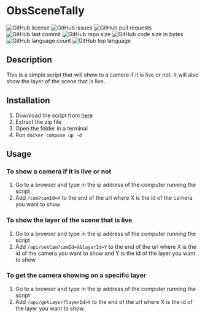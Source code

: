 # ObsSceneTally

![GitHub license](https://img.shields.io/github/license/Wiibleyde/ObsSceneTally) ![GitHub issues](https://img.shields.io/github/issues/Wiibleyde/ObsSceneTally) ![GitHub pull requests](https://img.shields.io/github/issues-pr/Wiibleyde/ObsSceneTally) ![GitHub last commit](https://img.shields.io/github/last-commit/Wiibleyde/ObsSceneTally) ![GitHub repo size](https://img.shields.io/github/repo-size/Wiibleyde/ObsSceneTally) ![GitHub code size in bytes](https://img.shields.io/github/languages/code-size/Wiibleyde/ObsSceneTally) ![GitHub language count](https://img.shields.io/github/languages/count/Wiibleyde/ObsSceneTally) ![GitHub top language](https://img.shields.io/github/languages/top/Wiibleyde/ObsSceneTally)

## Description

This is a simple script that will show to a camera if it is live or not. It will also show the layer of the scene that is live.

## Installation

1. Download the script from [here](https://github.com/Wiibleyde/ObsSceneTally/releases)
2. Extract the zip file
3. Open the folder in a terminal
4. Run `docker compose up -d`

## Usage

### To show a camera if it is live or not

1. Go to a browser and type in the ip address of the computer running the script
2. Add `/cam?camId=X` to the end of the url where X is the id of the camera you want to show

### To show the layer of the scene that is live

1. Go to a browser and type in the ip address of the computer running the script
2. Add `/api/setCam?camId=X&layerId=Y` to the end of the url where X is the id of the camera you want to show and Y is the id of the layer you want to show.

### To get the camera showing on a specific layer

1. Go to a browser and type in the ip address of the computer running the script
2. Add `/api/getLayer?layerId=X` to the end of the url where X is the id of the layer you want to show.
